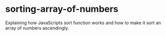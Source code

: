 # sorting-array-of-numbers
Explaining how JavaScripts sort function works and how to make it sort an array of numbers ascendingly.
